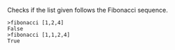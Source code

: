 Checks if the list given follows the Fibonacci sequence.

```
>fibonacci [1,2,4]
False
>fibonacci [1,1,2,4]
True
```